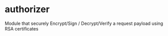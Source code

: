 # authorizer
Module that securely Encrypt/Sign / Decrypt/Verify a request payload using RSA certificates
